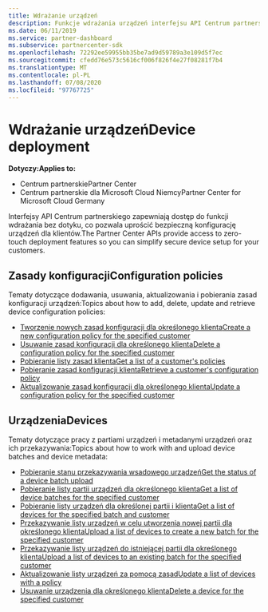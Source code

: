 ```yaml
---
title: Wdrażanie urządzeń
description: Funkcje wdrażania urządzeń interfejsu API Centrum partnerskiego obejmują zasady konfiguracji i urządzenia.
ms.date: 06/11/2019
ms.service: partner-dashboard
ms.subservice: partnercenter-sdk
ms.openlocfilehash: 72292ee59955bb35be7ad9d59789a3e109d5f7ec
ms.sourcegitcommit: cfedd76e573c5616cf006f826f4e27f08281f7b4
ms.translationtype: MT
ms.contentlocale: pl-PL
ms.lasthandoff: 07/08/2020
ms.locfileid: "97767725"
---
```

# <a name="device-deployment"></a><span data-ttu-id="f2ca9-103">Wdrażanie urządzeń</span><span class="sxs-lookup"><span data-stu-id="f2ca9-103">Device deployment</span></span>

<span data-ttu-id="f2ca9-104">**Dotyczy:**</span><span class="sxs-lookup"><span data-stu-id="f2ca9-104">**Applies to:**</span></span>

- <span data-ttu-id="f2ca9-105">Centrum partnerskie</span><span class="sxs-lookup"><span data-stu-id="f2ca9-105">Partner Center</span></span>
- <span data-ttu-id="f2ca9-106">Centrum partnerskie dla Microsoft Cloud Niemcy</span><span class="sxs-lookup"><span data-stu-id="f2ca9-106">Partner Center for Microsoft Cloud Germany</span></span>

<span data-ttu-id="f2ca9-107">Interfejsy API Centrum partnerskiego zapewniają dostęp do funkcji wdrażania bez dotyku, co pozwala uprościć bezpieczną konfigurację urządzeń dla klientów.</span><span class="sxs-lookup"><span data-stu-id="f2ca9-107">The Partner Center APIs provide access to zero-touch deployment features so you can simplify secure device setup for your customers.</span></span>

## <a name="configuration-policies"></a><span data-ttu-id="f2ca9-108">Zasady konfiguracji</span><span class="sxs-lookup"><span data-stu-id="f2ca9-108">Configuration policies</span></span>

<span data-ttu-id="f2ca9-109">Tematy dotyczące dodawania, usuwania, aktualizowania i pobierania zasad konfiguracji urządzeń:</span><span class="sxs-lookup"><span data-stu-id="f2ca9-109">Topics about how to add, delete, update and retrieve device configuration policies:</span></span>

- [<span data-ttu-id="f2ca9-110">Tworzenie nowych zasad konfiguracji dla określonego klienta</span><span class="sxs-lookup"><span data-stu-id="f2ca9-110">Create a new configuration policy for the specified customer</span></span>](create-a-new-configuration-policy-for-the-specified-customer.md)
- [<span data-ttu-id="f2ca9-111">Usuwanie zasad konfiguracji dla określonego klienta</span><span class="sxs-lookup"><span data-stu-id="f2ca9-111">Delete a configuration policy for the specified customer</span></span>](delete-a-configuration-policy-for-the-specified-customer.md)
- [<span data-ttu-id="f2ca9-112">Pobieranie listy zasad klienta</span><span class="sxs-lookup"><span data-stu-id="f2ca9-112">Get a list of a customer's policies</span></span>](get-a-list-of-a-customer-s-policies.md)
- [<span data-ttu-id="f2ca9-113">Pobieranie zasad konfiguracji klienta</span><span class="sxs-lookup"><span data-stu-id="f2ca9-113">Retrieve a customer's configuration policy</span></span>](retrieve-a-customer-s-configuration-policy.md)
- [<span data-ttu-id="f2ca9-114">Aktualizowanie zasad konfiguracji dla określonego klienta</span><span class="sxs-lookup"><span data-stu-id="f2ca9-114">Update a configuration policy for the specified customer</span></span>](update-a-configuration-policy-for-the-specified-customer.md)

## <a name="devices"></a><span data-ttu-id="f2ca9-115">Urządzenia</span><span class="sxs-lookup"><span data-stu-id="f2ca9-115">Devices</span></span>

<span data-ttu-id="f2ca9-116">Tematy dotyczące pracy z partiami urządzeń i metadanymi urządzeń oraz ich przekazywania:</span><span class="sxs-lookup"><span data-stu-id="f2ca9-116">Topics about how to work with and upload device batches and device metadata:</span></span>

- [<span data-ttu-id="f2ca9-117">Pobieranie stanu przekazywania wsadowego urządzeń</span><span class="sxs-lookup"><span data-stu-id="f2ca9-117">Get the status of a device batch upload</span></span>](get-the-status-of-a-device-batch-upload.md)
- [<span data-ttu-id="f2ca9-118">Pobieranie listy partii urządzeń dla określonego klienta</span><span class="sxs-lookup"><span data-stu-id="f2ca9-118">Get a list of device batches for the specified customer</span></span>](get-the-list-of-device-batches-for-the-specified-customer.md)
- [<span data-ttu-id="f2ca9-119">Pobieranie listy urządzeń dla określonej partii i klienta</span><span class="sxs-lookup"><span data-stu-id="f2ca9-119">Get a list of devices for the specified batch and customer</span></span>](get-a-list-of-devices-for-the-specified-batch-and-customer.md)
- [<span data-ttu-id="f2ca9-120">Przekazywanie listy urządzeń w celu utworzenia nowej partii dla określonego klienta</span><span class="sxs-lookup"><span data-stu-id="f2ca9-120">Upload a list of devices to create a new batch for the specified customer</span></span>](upload-a-list-of-devices-to-create-a-new-batch-for-the-specified-customer.md)
- [<span data-ttu-id="f2ca9-121">Przekazywanie listy urządzeń do istniejącej partii dla określonego klienta</span><span class="sxs-lookup"><span data-stu-id="f2ca9-121">Upload a list of devices to an existing batch for the specified customer</span></span>](upload-a-list-of-devices-for-the-specified-customer.md)
- [<span data-ttu-id="f2ca9-122">Aktualizowanie listy urządzeń za pomocą zasad</span><span class="sxs-lookup"><span data-stu-id="f2ca9-122">Update a list of devices with a policy</span></span>](update-a-list-of-devices-with-a-policy.md)
- [<span data-ttu-id="f2ca9-123">Usuwanie urządzenia dla określonego klienta</span><span class="sxs-lookup"><span data-stu-id="f2ca9-123">Delete a device for the specified customer</span></span>](delete-a-device-for-the-specified-customer.md)

